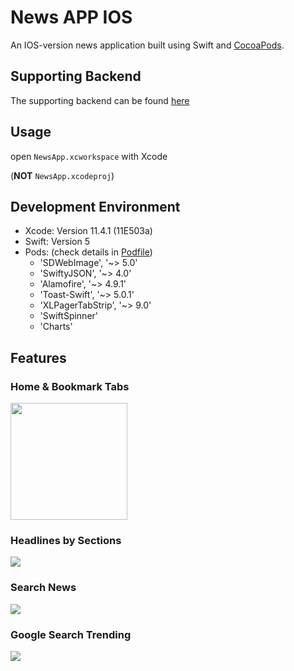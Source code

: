 # News APP IOS

An IOS-version news application built using Swift and [CocoaPods](https://cocoapods.org/).



## Supporting Backend

The supporting backend can be found [here]()

## Usage

open `NewsApp.xcworkspace` with Xcode 

(__NOT__ `NewsApp.xcodeproj`)

## Development Environment

- Xcode: Version 11.4.1 (11E503a)
- Swift: Version 5
- Pods: (check details in [Podfile](https://github.com/Microos/NewsAPP-IOS/blob/master/Podfile))
  - 'SDWebImage', '~> 5.0'
  - 'SwiftyJSON', '~> 4.0'
  - 'Alamofire', '~> 4.9.1'
  - 'Toast-Swift', '~> 5.0.1'
  - 'XLPagerTabStrip', '~> 9.0'
  - 'SwiftSpinner'
  - 'Charts'

## Features

### Home & Bookmark Tabs

<img src="https://i.ibb.co/pvQmJx0/home-gif-sm.gif" width="187px">

### Headlines by Sections

<img src="https://i.ibb.co/x6mrJky/headlines-gif-sm.gif">

### Search News

<img src="https://i.ibb.co/7n60HLk/search-gif-sm.gif">

### Google Search Trending

<img src="https://i.ibb.co/YQ5s5f0/trendiing-gif-sm.gif">